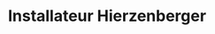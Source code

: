 ---
title: "Installateur Hierzenberger"
url: /fohnsdorf/installateur-hierzenberger/
shop: Warenhaus
---